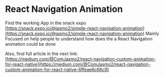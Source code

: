 # React Navigation Animation

Find the working App in the snack expo [https://snack.expo.io/@jasmo2/simple-react-navigation-animation](https://snack.expo.io/@jasmo2/simple-react-navigation-animation)
Mainly Focused on help people to understand how does the a React Navigation animation could be done

Also, find full article in the next link: [https://medium.com/@ComJasmo2/react-navigation-custom-animation-for-react-native](https://medium.com/@ComJasmo2/react-navigation-custom-animation-for-react-native-6ffeae6c66c9)
